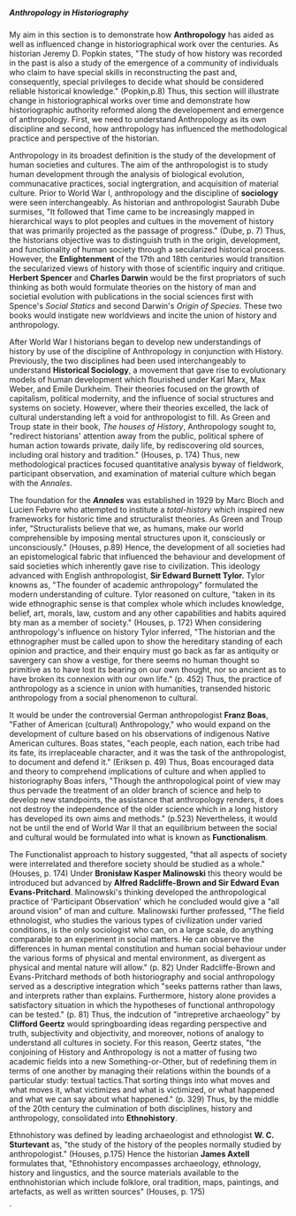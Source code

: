 ##### Anthropology in Historiography

My aim in this section is to demonstrate how **Anthropology** has aided as well as influenced change in historiographical work over the centuries. As historian Jeremy D. Popkin states, "The study of how history was recorded in the past is also a study of the emergence of a community of individuals who claim to have special skills in reconstructing the past and, consequently, special privileges to decide what should be considered reliable historical knowledge." (Popkin,p.8) Thus, this section will illustrate change in historiographical works over time and demonstrate how historiographic authority reformed along the developement and emergence of anthropology. First, we need to understand Anthropology as its own discipline and second, how anthropology has influenced the methodological practice and perspective of the historian. 

Anthropology in its broadest definition is the study of the development of human societies and cultures. The aim of the anthropologist is to study human development through the analysis of biological evolution, communacative practices, social ingtergration, and acquisition of material culture. Prior to World War I, anthropology and the discipline of **sociology** were seen interchangeably. As historian and anthropologist Saurabh Dube surmises, "It followed that Time came to be increasingly mapped in hierarchical ways to plot peoples and cultues in the movement of history that was primarily projected as the passage of progress." (Dube, p. 7) Thus, the historians objective was to distinguish truth in the origin, development, and functionality of human society through a secularized historical process. However, the **Enlightenment** of the 17th and 18th centuries would transition the secularized views of history with those of scientific inquiry and critique. **Herbert Spencer** and **Charles Darwin** would be the first propriators of such thinking as both would formulate theories on the history of man and societial evolution with publications in the social sciences first with Spence's _Social Statics_ and second Darwin's _Origin of Species_. These two books would instigate new worldviews and incite the union of history and anthropology.  

After World War I historians began to develop new understandings of history by use of the discipline of Anthropology in conjunction with History. Previously, the two disciplines had been used interchangeably to understand **Historical Sociology**, a movement that gave rise to evolutionary models of human development which flourished under Karl Marx, Max Weber, and Emile Durkheim. Their theories focused on the growth of capitalism, political modernity, and the influence of social structures and systems on society. However, where their theories excelled, the lack of cultural understanding left a void for anthropologist to fill. As Green and Troup state in their book, _The houses of History_, Anthropology sought to, "redirect historians' attention away from the public, political sphere of human action towards private, daily life, by rediscovering old sources, including oral history and tradition." (Houses, p. 174) Thus, new methodological practices focused quantitative analysis byway of fieldwork, participant observation, and examination of material culture which began with the _Annales_.  

The foundation for the **_Annales_**  was established in 1929 by Marc Bloch and Lucien Febvre who attempted to institute a _total-history_ which inspired new frameworks for historic time and structuralist theories. As Green and Troup infer, "Structuralists believe that we, as humans, make our world comprehensible by imposing mental structures upon it, consciously or unconsciously." (Houses, p.89) Hence, the development of all societies had an epistomelogical fabric that influenced the behaviour and development of said societies which inherently gave rise to civilization. This ideology advanced with English anthropologist, **Sir Edward Burnett Tylor.** Tylor knowns as, "The founder of academic anthropology" formulated the modern understanding of culture. Tylor reasoned on culture, "taken in its wide ethnographic sense is that complex whole which includes knowledge, belief, art, morals, law, custom and any other capabilities and habits aquired bty man as a member of society." (Houses, p. 172) When considering anthropology's influence on history Tylor inferred, "The historian and the ethnographer must be called upon to show the hereditary standing of each opinion and practice, and their enquiry must go back as far as antiquity or savergery can show a vestige, for there seems no human thought so primitive as to have lost its bearing on our own thought, nor so ancient as to have broken its connexion with our own life." (p. 452) Thus, the practice of anthropology as a science in union with humanities, transended historic anthropology from a social phenomenon to cultural. 

It would be under the controversial German anthropologist **Franz Boas**, "Father of American (cultural) Anthropology," who would expand on the development of culture based on his observations of indigenous Native American cultures. Boas states, "each people, each nation, each tribe had its fate, its irreplaceable character, and it was the task of the anthropologist, to document and defend it." (Eriksen p. 49) Thus, Boas encouraged data and theory to comprehend implications of culture and when applied to historiography Boas infers, "Though the anthropological point of view may thus pervade the treatment of an older branch of science and help to develop new standpoints, the assistance that anthropology renders, it does not destroy the independence of the older science which in a long history has developed its own aims and methods." (p.523) Nevertheless, it would not be until the end of World War II that an equilibrium between the social and cultural would be formulated into what is known as **Functionalism**. 

The Functionalist approach to history suggested, "that all aspects of society were interrelated and therefore society should be studied as a whole." (Houses, p. 174) Under **Bronisław Kasper Malinowski** this theory would be introduced but advanced by **Alfred Radcliffe-Brown and Sir Edward Evan Evans-Pritchard**. Malinowski's thinking developed the anthropological practice of 'Participant Observation' which he concluded would give a "all around vision" of man and culture. Malinowski further professed, "The field ethnologist, who studies the various types of civilization under varied conditions, is the only sociologist who can, on a large scale, do anything comparable to an experiment in social matters. He can observe the differences in human mental constitution and human social behaviour under the various forms of physical and mental environment, as divergent as physical and mental nature will allow." (p. 82) Under Radcliffe-Brown and Evans-Pritchard methods of both historiography and social anthropology served as a descriptive integration which "seeks patterns rather than laws, and interprets rather than explains. Furthermore, history alone provides a satisfactory situation in which the hypotheses of functional anthropology can be tested." (p. 81) Thus, the indcution of "intrepretive archaeology" by **Clifford Geertz** would springboarding ideas regarding perspective and truth, subjectivity and objectivity, and moreover, notions of analogy to understand all cultures in society. For this reason, Geertz states, "the conjoining of History and Anthropology is not a matter of fusing two academic fields into a new Something-or-Other, but of redefining them in terms of one another by managing their relations within the bounds of a particular study: textual tactics.That sorting things into what moves and what moves it, what victimizes and what is victimized, or what happened and what we can say about what happened." (p. 329) Thus, by the middle of the 20th century the culmination of both disciplines, history and anthropology, consolidated into **Ethnohistory**. 

Ethnohistory was defined by leading archaeologist and ethnologist **W. C. Sturtevant** as, "the study of the history of the peoples normally studied by anthropologist." (Houses, p.175) Hence the historian **James Axtell** formulates that, "Ethnohistory encompasses archaeology, ethnology, history and lingustics, and the source materials available to the enthnohistorian which include folklore, oral tradition, maps, paintings, and artefacts, as well as written sources" (Houses, p. 175) 
















`



  
